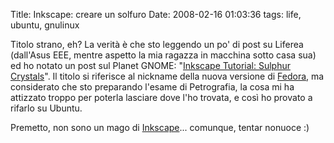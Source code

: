 Title: Inkscape: creare un solfuro
Date:  2008-02-16 01:03:36
tags: life, ubuntu, gnulinux

Titolo strano, eh? La verità è che sto leggendo un po' di post su
Liferea (dall'Asus EEE, mentre aspetto la mia ragazza in macchina sotto casa
sua) ed ho notato un post sul Planet GNOME: "[Inkscape Tutorial: Sulphur
Crystals][1]". Il titolo si riferisce al nickname della nuova versione di
[Fedora][2], ma considerato che sto preparando l'esame di Petrografia, la cosa
mi ha attizzato troppo per poterla lasciare dove l'ho trovata, e così ho provato a rifarlo su Ubuntu.


Premetto, non sono un mago di [Inkscape][3]... comunque, tentar nonuoce :)

   [1]: http://mihmo.livejournal.com/52926.html

   [2]: http://fedoraproject.org/

   [3]: http://www.inkscape.org/
